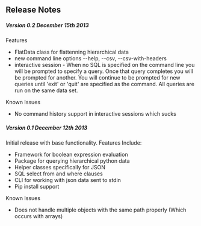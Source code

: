 ## Release Notes ##

##### Version 0.2 December 15th 2013 #####

Features
- FlatData class for flattenning hierarchical data
- new command line options --help, --csv, --csv-with-headers
- interactive session - When no SQL is specified on the command line you will be prompted to specify a query.  Once that query completes you will be prompted for another.  You will continue to be prompted for new queries until 'exit' or 'quit' are specified as the command.  All queries are run on the same data set.

Known Issues
- No command history support in interactive sessions which sucks

##### Version 0.1 December 12th 2013 #####

Initial release with base functionality. Features Include:
- Framework for boolean expression evaluation
- Package for querying hierarchical python data
- Helper classes specifically for JSON
- SQL select from and where clauses
- CLI for working with json data sent to stdin
- Pip install support
 
Known Issues
- Does not handle multiple objects with the same path properly (Which occurs with arrays)
